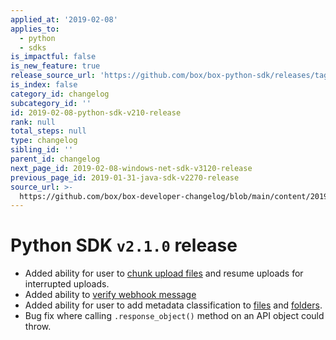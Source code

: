 ```yaml
---
applied_at: '2019-02-08'
applies_to:
  - python
  - sdks
is_impactful: false
is_new_feature: true
release_source_url: 'https://github.com/box/box-python-sdk/releases/tag/v2.1.0'
is_index: false
category_id: changelog
subcategory_id: ''
id: 2019-02-08-python-sdk-v210-release
rank: null
total_steps: null
type: changelog
sibling_id: ''
parent_id: changelog
next_page_id: 2019-02-08-windows-net-sdk-v3120-release
previous_page_id: 2019-01-31-java-sdk-v2270-release
source_url: >-
  https://github.com/box/box-developer-changelog/blob/main/content/2019/02-08-python-sdk-v210-release.md
---
```

# Python SDK `v2.1.0` release

* Added ability for user to [chunk upload files](https://github.com/box/box-python-sdk/blob/master/docs/usage/files.md#chunked-upload) and resume uploads for interrupted uploads.
* Added ability to [verify webhook message](https://github.com/box/box-python-sdk/blob/master/docs/usage/webhook.md#validate-webhook-message)
* Added ability for user to add metadata classification to [files](https://github.com/box/box-python-sdk/blob/master/docs/usage/files.md#set-a-classification) and [folders](https://github.com/box/box-python-sdk/blob/master/docs/usage/folders.md#set-a-classification).
* Bug fix where calling  `.response_object()` method on an API object could throw.
